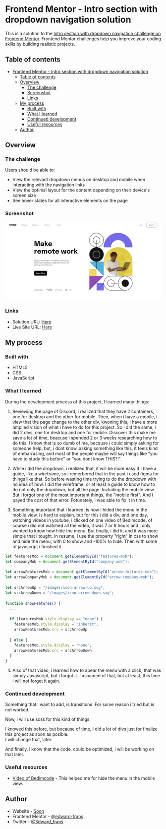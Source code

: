 # Frontend Mentor - Intro section with dropdown navigation solution

This is a solution to the [Intro section with dropdown navigation challenge on Frontend Mentor](https://www.frontendmentor.io/challenges/intro-section-with-dropdown-navigation-ryaPetHE5). Frontend Mentor challenges help you improve your coding skills by building realistic projects. 

## Table of contents

- [Frontend Mentor - Intro section with dropdown navigation solution](#frontend-mentor---intro-section-with-dropdown-navigation-solution)
  - [Table of contents](#table-of-contents)
  - [Overview](#overview)
    - [The challenge](#the-challenge)
    - [Screenshot](#screenshot)
    - [Links](#links)
  - [My process](#my-process)
    - [Built with](#built-with)
    - [What I learned](#what-i-learned)
    - [Continued development](#continued-development)
    - [Useful resources](#useful-resources)
  - [Author](#author)

## Overview

### The challenge

Users should be able to:

- View the relevant dropdown menus on desktop and mobile when interacting with the navigation links
- View the optimal layout for the content depending on their device's screen size
- See hover states for all interactive elements on the page

### Screenshot

![screenshot](./images/snap%20by%20edward%20-%20desktop.png)


### Links

- Solution URL: [Here](https://github.com/edward-frans/frontend-mentor-challenge-intro-section-dropdown) <!-- Github -->
- Live Site URL: [Here](https://edward-frans.github.io/frontend-mentor-challenge-intro-section-dropdown/) <!-- Github Pages -->
 
## My process

### Built with

- HTML5
- CSS
- JavaScript

### What I learned

During the development process of this project, I learned many things:

1. Reviewing the page of Discord, i realized that they have 2 containers, one for desktop and the other for mobile. Then, when i have a mobile, i view that the page change to the other div,  kwoning this, i have a more amplied vision of what i have to do for this project. So i did the same, i did 2 divs, one for desktop and one for mobile. 
Discover this make me save a lot of time, beacuse i spended 2 or 3 weeks researching how to do this. 
I know that is so dumb of me, because i could simply asking for someone help, but, i dont know, asking something like this, it feels kind of embarrasing, and most of the people maybe will say things like "you have to study this before" or "you dont know THIS?!". 

1. While i did the dropdown, i realized that, it will be more easy if i have a guide, like a wireframe, so i remerbered that in the past i used figma for things like that.
So before wasting time trying to do the dropdown with no idea of how. I did the wireframe, or at least a guide to know how to do not only the dropdown, but all the page. Including the mobile view. 
But i forgot one of the most important things, the "mobile first". And i payed the cost of that error.
Fotunately, i was able to fix it in time.

3. Something important that i learned, is how i hided the menu in the mobile view.
Is hard to explain, but for this i did a div, and one day, watching videos in youtube, i clicked on one video of Bedimcode, of course i did not watched all the video, it was 7 or 8 hours and i only wanted to know how hide the menu. But finally, i did it, and it was more simple that i tought. 
In resume, i use the property "right" in css to show and hide the menu, with 0 to show and -100% to hide.
Then with some of javascript i finished it.


```js
let featuresMob = document.getElementById("features-mob");
let companyMob = document.getElementById("company-mob");

let arrowFeaturesMob = document.getElementById("arrow-features-mob");
let arrowCompanyMob = document.getElementById("arrow-company-mob");

let srcArrowUp = "/images/icon-arrow-up.svg";
let srcArrowDown = "/images/icon-arrow-down.svg";

function showFeatures() {
  ...

  if (featuresMob.style.display == "none") {
    featuresMob.style.display = "inherit";
    arrowFeaturesMob.src = srcArrowUp

  } else {
    featuresMob.style.display = "none";
    arrowFeaturesMob.src = srcArrowDown
  }
}
```

4. Also of that video, i learned how to apear the menu with a click, that was simply Javascript, but i forgot it. I ashamed of that, but at least, this time i will not forget it again.

### Continued development

Something that i want to add, is transitions. For some reason i tried but is not worked.

Now, i will use scss for this kind of things.

I knowed this before, but because of time, i did a lot of divs just for finalize this project as soon as posible.  
I will change that, later.

And finally, i know that the code, could be optimized, i will be working on that later.

### Useful resources

- [Video of Bedimcode](https://youtu.be/YzRDHxbw1RU) - This helped me for hide the menu in the mobile view.

## Author

- Website - [Soon](https://www.your-site.com)
- Frontend Mentor - [@edward-frans](https://www.frontendmentor.io/profile/edward-frans)
- Twitter - [@3dward_frans](https://twitter.com/3dward_frans)
